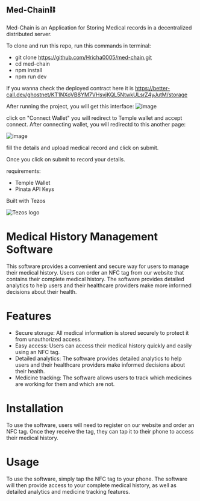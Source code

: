## Med-Chain⛓️

Med-Chain is an Application for Storing Medical records in a decentralized distributed server. 

To clone and run this repo, run this commands in terminal:
* git clone https://github.com/Hricha0005/med-chain.git
* cd med-chain
* npm install
* npm run dev

If you wanna check the deployed contract here it is  https://better-call.dev/ghostnet/KT1NXoVB8YM7VHsvjKQL5NtwkULsrZ4yJutM/storage

After running the project, you will get this interface:
![image](https://user-images.githubusercontent.com/110032619/217446271-ba612761-b109-4f3e-86f6-8be92b1c92f3.png)

click on "Connect Wallet" you will redirect to Temple wallet and accept connect.
After connecting wallet, you will redirectd to this another page:


![image](https://user-images.githubusercontent.com/110032619/217446627-31d8075a-b455-492c-bbd9-46ecd097ac2e.png)

fill the details and upload medical record and click on submit.

Once you click on submit to record your details.

requirements:
* Temple Wallet
* Pinata API Keys



Built with Tezos

![Tezos logo](https://s2.coinmarketcap.com/static/img/coins/200x200/2011.png)





# Medical History Management Software
This software provides a convenient and secure way for users to manage their medical history. Users can order an NFC tag from our website that contains their complete medical history. The software provides detailed analytics to help users and their healthcare providers make more informed decisions about their health.

# Features
* Secure storage: All medical information is stored securely to protect it from unauthorized access.
* Easy access: Users can access their medical history quickly and easily using an NFC tag.
* Detailed analytics: The software provides detailed analytics to help users and their healthcare providers make informed decisions about their health.
* Medicine tracking: The software allows users to track which medicines are working for them and which are not.

# Installation

To use the software, users will need to register on our website and order an NFC tag. Once they receive the tag, they can tap it to their phone to access their medical history.

# Usage
To use the software, simply tap the NFC tag to your phone. The software will then provide access to your complete medical history, as well as detailed analytics and medicine tracking features.
